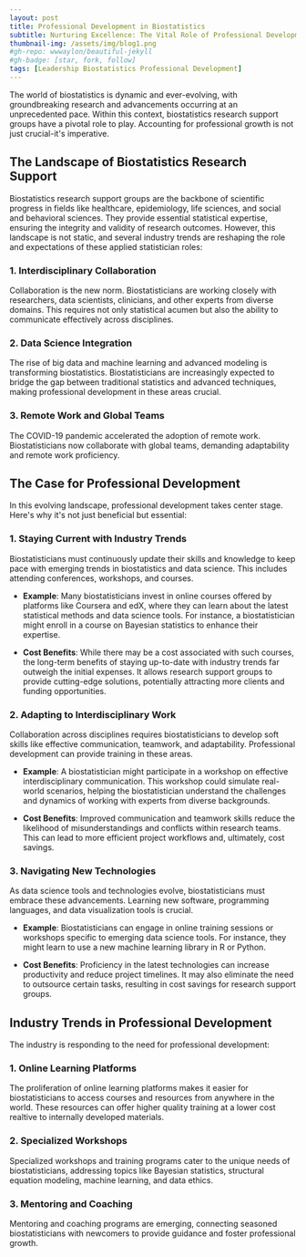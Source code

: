 ```yaml
---
layout: post
title: Professional Development in Biostatistics
subtitle: Nurturing Excellence: The Vital Role of Professional Development in Biostatistics Research Support Groups
thumbnail-img: /assets/img/blog1.png
#gh-repo: wwwaylon/beautiful-jekyll
#gh-badge: [star, fork, follow]
tags: [Leadership Biostatistics Professional Development]
---
```


The world of biostatistics is dynamic and ever-evolving, with groundbreaking research and advancements occurring at an unprecedented pace. Within this context, biostatistics research support groups have a pivotal role to play. Accounting for professional growth is not just crucial-it's imperative.

## The Landscape of Biostatistics Research Support

Biostatistics research support groups are the backbone of scientific progress in fields like healthcare, epidemiology, life sciences, and social and behavioral sciences. They provide essential statistical expertise, ensuring the integrity and validity of research outcomes. However, this landscape is not static, and several industry trends are reshaping the role and expectations of these applied statistician roles:

### **1. Interdisciplinary Collaboration**

Collaboration is the new norm. Biostatisticians are working closely with researchers, data scientists, clinicians, and other experts from diverse domains. This requires not only statistical acumen but also the ability to communicate effectively across disciplines.

### **2. Data Science Integration**

The rise of big data and machine learning and advanced modeling is transforming biostatistics. Biostatisticians are increasingly expected to bridge the gap between traditional statistics and advanced techniques, making professional development in these areas crucial.

### **3. Remote Work and Global Teams**

The COVID-19 pandemic accelerated the adoption of remote work. Biostatisticians now collaborate with global teams, demanding adaptability and remote work proficiency.

## The Case for Professional Development

In this evolving landscape, professional development takes center stage. Here's why it's not just beneficial but essential:

### **1. Staying Current with Industry Trends**

Biostatisticians must continuously update their skills and knowledge to keep pace with emerging trends in biostatistics and data science. This includes attending conferences, workshops, and courses.

- **Example**: Many biostatisticians invest in online courses offered by platforms like Coursera and edX, where they can learn about the latest statistical methods and data science tools. For instance, a biostatistician might enroll in a course on Bayesian statistics to enhance their expertise.

- **Cost Benefits**: While there may be a cost associated with such courses, the long-term benefits of staying up-to-date with industry trends far outweigh the initial expenses. It allows research support groups to provide cutting-edge solutions, potentially attracting more clients and funding opportunities.

### **2. Adapting to Interdisciplinary Work**

Collaboration across disciplines requires biostatisticians to develop soft skills like effective communication, teamwork, and adaptability. Professional development can provide training in these areas.

- **Example**: A biostatistician might participate in a workshop on effective interdisciplinary communication. This workshop could simulate real-world scenarios, helping the biostatistician understand the challenges and dynamics of working with experts from diverse backgrounds.

- **Cost Benefits**: Improved communication and teamwork skills reduce the likelihood of misunderstandings and conflicts within research teams. This can lead to more efficient project workflows and, ultimately, cost savings.

### **3. Navigating New Technologies**

As data science tools and technologies evolve, biostatisticians must embrace these advancements. Learning new software, programming languages, and data visualization tools is crucial.

- **Example**: Biostatisticians can engage in online training sessions or workshops specific to emerging data science tools. For instance, they might learn to use a new machine learning library in R or Python.

- **Cost Benefits**: Proficiency in the latest technologies can increase productivity and reduce project timelines. It may also eliminate the need to outsource certain tasks, resulting in cost savings for research support groups.

## Industry Trends in Professional Development

The industry is responding to the need for professional development:

### **1. Online Learning Platforms**

The proliferation of online learning platforms makes it easier for biostatisticians to access courses and resources from anywhere in the world. These resources can offer higher quality training at a lower cost realtive to internally developed materials. 

### **2. Specialized Workshops**

Specialized workshops and training programs cater to the unique needs of biostatisticians, addressing topics like Bayesian statistics, structural equation modeling, machine learning, and data ethics.

### **3. Mentoring and Coaching**

Mentoring and coaching programs are emerging, connecting seasoned biostatisticians with newcomers to provide guidance and foster professional growth.


